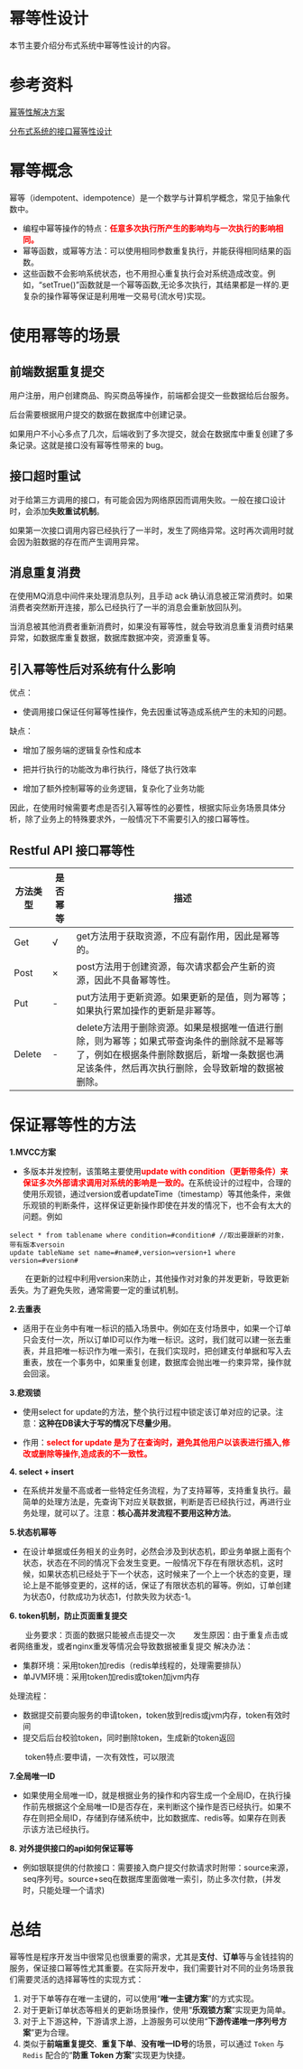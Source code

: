 # 幂等性设计

本节主要介绍分布式系统中幂等性设计的内容。

# 参考资料

[幂等性解决方案](https://zhuanlan.zhihu.com/p/337245010)

[分布式系统的接口幂等性设计](https://www.cnblogs.com/jack87224088/p/8688948.html)

# 幂等概念

幂等（idempotent、idempotence）是一个数学与计算机学概念，常见于抽象代数中。

* 编程中幂等操作的特点：<font color='red'>**任意多次执行所产生的影响均与一次执行的影响相同。**</font>
* 幂等函数，或幂等方法：可以使用相同参数重复执行，并能获得相同结果的函数。
* 这些函数不会影响系统状态，也不用担心重复执行会对系统造成改变。例如，“setTrue()”函数就是一个幂等函数,无论多次执行，其结果都是一样的.更复杂的操作幂等保证是利用唯一交易号(流水号)实现。

# 使用幂等的场景

## 前端数据重复提交

用户注册，用户创建商品、购买商品等操作，前端都会提交一些数据给后台服务。

后台需要根据用户提交的数据在数据库中创建记录。

如果用户不小心多点了几次，后端收到了多次提交，就会在数据库中重复创建了多条记录。这就是接口没有幂等性带来的 bug。

## 接口超时重试

对于给第三方调用的接口，有可能会因为网络原因而调用失败。一般在接口设计时，会添加**失败重试机制**。

如果第一次接口调用内容已经执行了一半时，发生了网络异常。这时再次调用时就会因为脏数据的存在而产生调用异常。

## 消息重复消费

在使用MQ消息中间件来处理消息队列，且手动 ack 确认消息被正常消费时。如果消费者突然断开连接，那么已经执行了一半的消息会重新放回队列。

当消息被其他消费者重新消费时，如果没有幂等性，就会导致消息重复消费时结果异常，如数据库重复数据，数据库数据冲突，资源重复等。

## 引入幂等性后对系统有什么影响

优点：

* 使调用接口保证任何幂等性操作，免去因重试等造成系统产生的未知的问题。

缺点：

* 增加了服务端的逻辑复杂性和成本

* 把并行执行的功能改为串行执行，降低了执行效率
* 增加了额外控制幂等的业务逻辑，复杂化了业务功能

因此，在使用时候需要考虑是否引入幂等性的必要性，根据实际业务场景具体分析，除了业务上的特殊要求外，一般情况下不需要引入的接口幂等性。

## Restful API 接口幂等性

| 方法类型 | 是否幂等 | 描述                                                         |
| -------- | -------- | ------------------------------------------------------------ |
| Get      | √        | get方法用于获取资源，不应有副作用，因此是幂等的。            |
| Post     | ×        | post方法用于创建资源，每次请求都会产生新的资源，因此不具备幂等性。 |
| Put      | -        | put方法用于更新资源。如果更新的是值，则为幂等；如果执行累加操作的更新是非幂等。 |
| Delete   | -        | delete方法用于删除资源。如果是根据唯一值进行删除，则为幂等；如果式带查询条件的删除就不是幂等了，例如在根据条件删除数据后，新增一条数据也满足该条件，然后再次执行删除，会导致新增的数据被删除。 |

# 保证幂等性的方法

**1.MVCC方案**

* 多版本并发控制，该策略主要使用<font color='red'>**update with condition（更新带条件）来保证多次外部请求调用对系统的影响是一致的。**</font>在系统设计的过程中，合理的使用乐观锁，通过version或者updateTime（timestamp）等其他条件，来做乐观锁的判断条件，这样保证更新操作即使在并发的情况下，也不会有太大的问题。例如

```
select * from tablename where condition=#condition# //取出要跟新的对象，带有版本versoin
update tableName set name=#name#,version=version+1 where version=#version#
```

　　在更新的过程中利用version来防止，其他操作对对象的并发更新，导致更新丢失。为了避免失败，通常需要一定的重试机制。

**2.去重表**

* 适用于在业务中有唯一标识的插入场景中。例如在支付场景中，如果一个订单只会支付一次，所以订单ID可以作为唯一标识。这时，我们就可以建一张去重表，并且把唯一标识作为唯一索引，在我们实现时，把创建支付单据和写入去重表，放在一个事务中，如果重复创建，数据库会抛出唯一约束异常，操作就会回滚。

**3.悲观锁**

* 使用select for update的方法，整个执行过程中锁定该订单对应的记录。注意：**这种在DB读大于写的情况下尽量少用**。

* 作用：<font color='red'>**select for update 是为了在查询时，避免其他用户以该表进行插入,修改或删除等操作,造成表的不一致性。**</font>

**4. select + insert**

* 在系统并发量不高或者一些特定任务流程，为了支持幂等，支持重复执行。最简单的处理方法是，先查询下对应关联数据，判断是否已经执行过，再进行业务处理，就可以了。注意：**核心高并发流程不要用这种方法**。

**5.状态机幂等**

* 在设计单据或任务相关的业务时，必然会涉及到状态机，即业务单据上面有个状态，状态在不同的情况下会发生变更。一般情况下存在有限状态机，这时候，如果状态机已经处于下一个状态，这时候来了一个上一个状态的变更，理论上是不能够变更的，这样的话，保证了有限状态机的幂等。例如，订单创建为状态0，付款成功为状态1，付款失败为状态-1。

**6. token机制，防止页面重复提交**

　　业务要求：页面的数据只能被点击提交一次
　　发生原因：由于重复点击或者网络重发，或者nginx重发等情况会导致数据被重复提交
解决办法：

- 集群环境：采用token加redis（redis单线程的，处理需要排队）
- 单JVM环境：采用token加redis或token加jvm内存

处理流程：

- 数据提交前要向服务的申请token，token放到redis或jvm内存，token有效时间
- 提交后后台校验token，同时删除token，生成新的token返回

　　token特点:要申请，一次有效性，可以限流 

**7.全局唯一ID**

* 如果使用全局唯一ID，就是根据业务的操作和内容生成一个全局ID，在执行操作前先根据这个全局唯一ID是否存在，来判断这个操作是否已经执行。如果不存在则把全局ID，存储到存储系统中，比如数据库、redis等。如果存在则表示该方法已经执行。

**8. 对外提供接口的api如何保证幂等** 

* 例如银联提供的付款接口：需要接入商户提交付款请求时附带：source来源，seq序列号。source+seq在数据库里面做唯一索引，防止多次付款，(并发时，只能处理一个请求)

# 总结

幂等性是程序开发当中很常见也很重要的需求，尤其是**支付**、**订单**等与金钱挂钩的服务，保证接口幂等性尤其重要。在实际开发中，我们需要针对不同的业务场景我们需要灵活的选择幂等性的实现方式：

1. 对于下单等存在唯一主键的，可以使用“**唯一主键方案**”的方式实现。
2. 对于更新订单状态等相关的更新场景操作，使用“**乐观锁方案**”实现更为简单。
3. 对于上下游这种，下游请求上游，上游服务可以使用“**下游传递唯一序列号方案**”更为合理。
4. 类似于**前端重复提交**、**重复下单**、**没有唯一ID号**的场景，可以通过 `Token` 与 `Redis` 配合的“**防重 Token 方案**”实现更为快捷。
